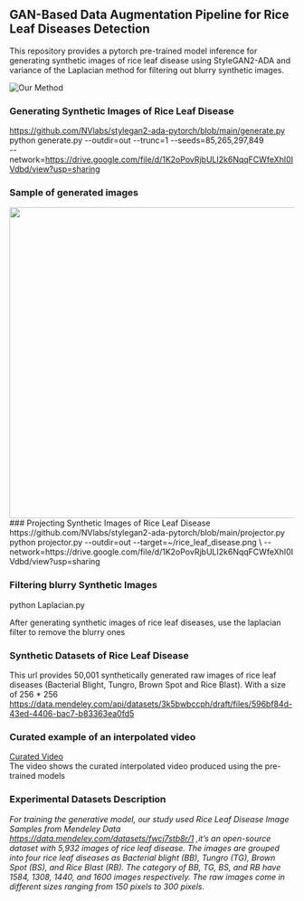 ## GAN-Based Data Augmentation Pipeline for Rice Leaf Diseases Detection 
This repository provides a pytorch pre-trained model inference for generating synthetic images of rice leaf disease using StyleGAN2-ADA and variance of the Laplacian method for filtering out blurry synthetic images.


![Our Method](https://user-images.githubusercontent.com/34354606/194866011-292203a3-df7e-46e3-b618-a2c5c1e86b10.png)

### Generating Synthetic Images of Rice Leaf Disease
https://github.com/NVlabs/stylegan2-ada-pytorch/blob/main/generate.py \
python generate.py --outdir=out --trunc=1 --seeds=85,265,297,849 \
      --network=https://drive.google.com/file/d/1K2oPovRjbULI2k6NqqFCWfeXhI0IVdbd/view?usp=sharing
      
### Sample of generated images
<img src="https://user-images.githubusercontent.com/34354606/196154683-7e47a20c-0b55-4d09-b828-4b723f8c6625.png" width=700 height=550>
### Projecting Synthetic Images of Rice Leaf Disease
https://github.com/NVlabs/stylegan2-ada-pytorch/blob/main/projector.py 
python projector.py --outdir=out --target=~/rice_leaf_disease.png \
      --network=https://drive.google.com/file/d/1K2oPovRjbULI2k6NqqFCWfeXhI0IVdbd/view?usp=sharing

### Filtering blurry Synthetic Images
python Laplacian.py

After generating synthetic images of rice leaf diseases, use the laplacian filter to remove the blurry ones

### Synthetic Datasets of Rice Leaf Disease
This url provides 50,001 synthetically generated raw images of rice leaf diseases (Bacterial Blight, Tungro, Brown Spot and Rice Blast). With a size of 256 * 256 \
https://data.mendeley.com/api/datasets/3k5bwbccph/draft/files/596bf84d-43ed-4406-bac7-b83363ea0fd5

### Curated example of an interpolated video
<a href="https://drive.google.com/file/d/1ggt_-SpMIzAZlZtGxvR_NszUazLVpIaK/view?usp=sharing"> Curated Video</a> \
The video shows the curated interpolated video produced using the pre-trained models

###  Experimental Datasets Description
<i>For training the generative model, our study used Rice Leaf Disease Image Samples from Mendeley Data https://data.mendeley.com/datasets/fwcj7stb8r/1 ,it’s an open-source dataset with 5,932 images of rice leaf disease. The images are grouped into four rice leaf 
diseases as Bacterial blight (BB), Tungro (TG), Brown Spot (BS), and Rice Blast (RB). The 
category of BB, TG, BS, and RB have 1584, 1308, 1440, and 1600 images respectively. The raw 
images come in different sizes ranging from 150 pixels to 300 pixels. </i>
